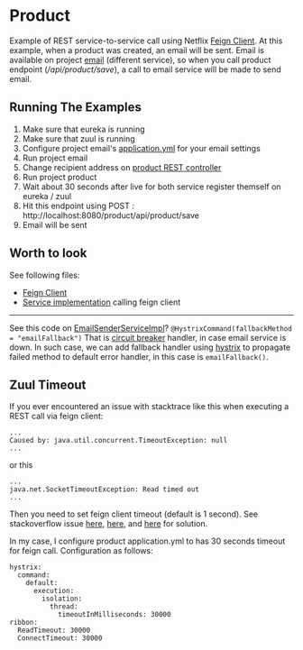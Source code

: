 # Product
Example of REST service-to-service call using Netflix [Feign Client](https://github.com/spring-cloud/spring-cloud-netflix/blob/master/docs/src/main/asciidoc/spring-cloud-netflix.adoc#declarative-rest-client-feign). At this example, when a product was created, an email will be sent.
Email is available on project [email](https://github.com/timpamungkas/base-microservice/tree/master/email) (different service), so when you call product endpoint (*/api/product/save*), a call to email service will be made to send email.

## Running The Examples

1. Make sure that eureka is running
2. Make sure that zuul is running
3. Configure project email's [application.yml](https://github.com/timpamungkas/base-microservice/blob/master/email/src/main/resources/application.yml) for your email settings
4. Run project email
5. Change recipient address on [product REST controller](https://github.com/timpamungkas/base-microservice/blob/master/product/src/main/java/com/base/microservice/product/controller/ProductRestController.java)
6. Run project product
7. Wait about 30 seconds after live for both service register themself on eureka / zuul
8. Hit this endpoint using POST : http://localhost:8080/product/api/product/save
9. Email will be sent

## Worth to look
See following files:
* [Feign Client](https://github.com/timpamungkas/base-microservice/blob/master/product/src/main/java/com/base/microservice/product/client/rest/EmailRestClient.java)
* [Service implementation](https://github.com/timpamungkas/base-microservice/blob/master/product/src/main/java/com/base/microservice/product/service/impl/EmailSenderServiceImpl.java) calling feign client

----------

See this code on [EmailSenderServiceImpl](https://github.com/timpamungkas/base-microservice/blob/master/product/src/main/java/com/base/microservice/product/service/impl/EmailSenderServiceImpl.java)?
`@HystrixCommand(fallbackMethod = "emailFallback")`
That is [circuit breaker](http://martinfowler.com/bliki/CircuitBreaker.html) handler, in case email service is down. In such case, we can add fallback handler using [hystrix](https://github.com/spring-cloud/spring-cloud-netflix/blob/master/docs/src/main/asciidoc/spring-cloud-netflix.adoc#circuit-breaker-hystrix-clients) to propagate failed method to default error handler, in this case is `emailFallback()`.

## Zuul Timeout
If you ever encountered an issue with stacktrace like this when executing a REST call via feign client:

    ...
    Caused by: java.util.concurrent.TimeoutException: null
    ...

or this

    ...
    java.net.SocketTimeoutException: Read timed out
    ...

Then you need to set feign client timeout (default is 1 second). See stackoverflow issue [here](http://stackoverflow.com/questions/40327631/service-via-zuul-cant-connect-to-gmail/40341898#40341898), [here](https://github.com/spring-cloud/spring-cloud-netflix/issues/696), and [here](http://stackoverflow.com/questions/28904247/zuul-timing-out-in-long-ish-requests) for solution.

In my case, I configure product application.yml to has 30 seconds timeout for feign call. Configuration as follows:

    hystrix:
      command:
        default:
          execution:
            isolation:
              thread:
                timeoutInMilliseconds: 30000
    ribbon:
      ReadTimeout: 30000
      ConnectTimeout: 30000


